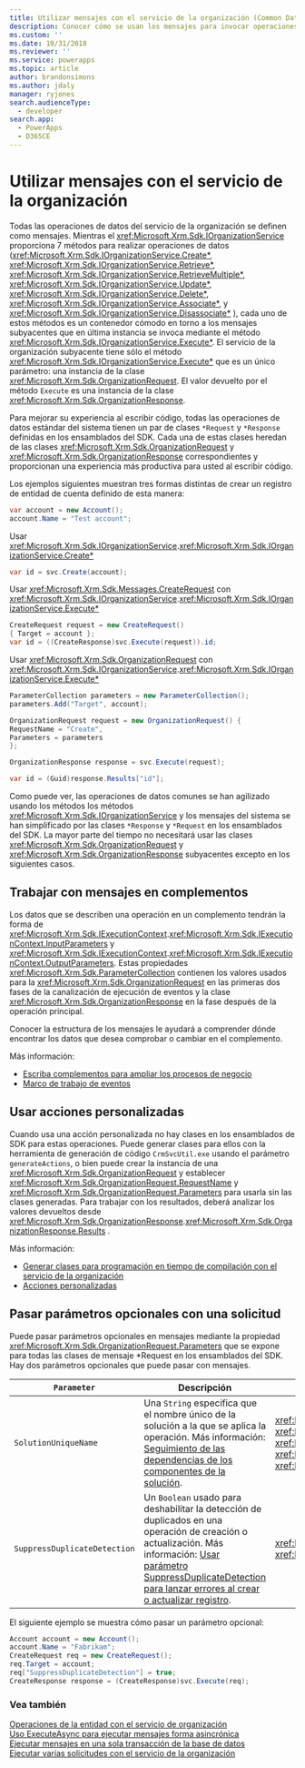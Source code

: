 ```yaml
---
title: Utilizar mensajes con el servicio de la organización (Common Data Service) | Microsoft Docs
description: Conocer cómo se usan los mensajes para invocar operaciones con el servicio de la organización.
ms.custom: ''
ms.date: 10/31/2018
ms.reviewer: ''
ms.service: powerapps
ms.topic: article
author: brandonsimons
ms.author: jdaly
manager: ryjones
search.audienceType:
  - developer
search.app:
  - PowerApps
  - D365CE
---
```

# <a name="use-messages-with-the-organization-service"></a>Utilizar mensajes con el servicio de la organización

Todas las operaciones de datos del servicio de la organización se definen como mensajes. Mientras el <xref:Microsoft.Xrm.Sdk.IOrganizationService> proporciona 7 métodos para realizar operaciones de datos (<xref:Microsoft.Xrm.Sdk.IOrganizationService.Create*>, <xref:Microsoft.Xrm.Sdk.IOrganizationService.Retrieve*>, <xref:Microsoft.Xrm.Sdk.IOrganizationService.RetrieveMultiple*>, <xref:Microsoft.Xrm.Sdk.IOrganizationService.Update*>, <xref:Microsoft.Xrm.Sdk.IOrganizationService.Delete*>, <xref:Microsoft.Xrm.Sdk.IOrganizationService.Associate*>, y <xref:Microsoft.Xrm.Sdk.IOrganizationService.Disassociate*> ), cada uno de estos métodos es un contenedor cómodo en torno a los mensajes subyacentes que en última instancia se invoca mediante el método <xref:Microsoft.Xrm.Sdk.IOrganizationService.Execute*>. El servicio de la organización subyacente tiene sólo el método <xref:Microsoft.Xrm.Sdk.IOrganizationService.Execute*> que es un único parámetro: una instancia de la clase <xref:Microsoft.Xrm.Sdk.OrganizationRequest>. El valor devuelto por el método `Execute` es una instancia de la clase <xref:Microsoft.Xrm.Sdk.OrganizationResponse>.

Para mejorar su experiencia al escribir código, todas las operaciones de datos estándar del sistema tienen un par de clases `*Request` y `*Response` definidas en los ensamblados del SDK. Cada una de estas clases heredan de las clases <xref:Microsoft.Xrm.Sdk.OrganizationRequest> y <xref:Microsoft.Xrm.Sdk.OrganizationResponse> correspondientes y proporcionan una experiencia más productiva para usted al escribir código.

Los ejemplos siguientes muestran tres formas distintas de crear un registro de entidad de cuenta definido de esta manera:

```csharp
var account = new Account();
account.Name = "Test account";
```

Usar <xref:Microsoft.Xrm.Sdk.IOrganizationService>.<xref:Microsoft.Xrm.Sdk.IOrganizationService.Create*>

```csharp
var id = svc.Create(account);
```

Usar <xref:Microsoft.Xrm.Sdk.Messages.CreateRequest> con <xref:Microsoft.Xrm.Sdk.IOrganizationService>.<xref:Microsoft.Xrm.Sdk.IOrganizationService.Execute*>

```csharp
CreateRequest request = new CreateRequest()
{ Target = account };
var id = ((CreateResponse)svc.Execute(request)).id;
```

Usar <xref:Microsoft.Xrm.Sdk.OrganizationRequest> con <xref:Microsoft.Xrm.Sdk.IOrganizationService>.<xref:Microsoft.Xrm.Sdk.IOrganizationService.Execute*>

```csharp
ParameterCollection parameters = new ParameterCollection();
parameters.Add("Target", account);

OrganizationRequest request = new OrganizationRequest() {
RequestName = "Create",
Parameters = parameters
};

OrganizationResponse response = svc.Execute(request);

var id = (Guid)response.Results["id"];
```

Como puede ver, las operaciones de datos comunes se han agilizado usando los métodos los métodos <xref:Microsoft.Xrm.Sdk.IOrganizationService> y los mensajes del sistema se han simplificado por las clases `*Response` y `*Request` en los ensamblados del SDK. La mayor parte del tiempo no necesitará usar las clases <xref:Microsoft.Xrm.Sdk.OrganizationRequest> y <xref:Microsoft.Xrm.Sdk.OrganizationResponse> subyacentes excepto en los siguientes casos.

## <a name="working-with-messages-in-plug-ins"></a>Trabajar con mensajes en complementos

Los datos que se describen una operación en un complemento tendrán la forma de <xref:Microsoft.Xrm.Sdk.IExecutionContext>.<xref:Microsoft.Xrm.Sdk.IExecutionContext.InputParameters> y <xref:Microsoft.Xrm.Sdk.IExecutionContext>.<xref:Microsoft.Xrm.Sdk.IExecutionContext.OutputParameters>. Estas propiedades <xref:Microsoft.Xrm.Sdk.ParameterCollection> contienen los valores usados para la <xref:Microsoft.Xrm.Sdk.OrganizationRequest> en las primeras dos fases de la canalización de ejecución de eventos y la clase <xref:Microsoft.Xrm.Sdk.OrganizationResponse> en la fase después de la operación principal.

Conocer la estructura de los mensajes le ayudará a comprender dónde encontrar los datos que desea comprobar o cambiar en el complemento.

Más información: 

- [Escriba complementos para ampliar los procesos de negocio](../plug-ins.md)
- [Marco de trabajo de eventos](../event-framework.md)

## <a name="using-custom-actions"></a>Usar acciones personalizadas

Cuando usa una acción personalizada no hay clases en los ensamblados de SDK para estas operaciones. Puede generar clases para ellos con la herramienta de generación de código `CrmSvcUtil.exe` usando el parámetro `generateActions`, o bien puede crear la instancia de una <xref:Microsoft.Xrm.Sdk.OrganizationRequest> y establecer <xref:Microsoft.Xrm.Sdk.OrganizationRequest.RequestName> y <xref:Microsoft.Xrm.Sdk.OrganizationRequest.Parameters> para usarla sin las clases generadas. Para trabajar con los resultados, deberá analizar los valores devueltos desde <xref:Microsoft.Xrm.Sdk.OrganizationResponse>.<xref:Microsoft.Xrm.Sdk.OrganizationResponse.Results> .

Más información: 

- [Generar clases para programación en tiempo de compilación con el servicio de la organización](generate-early-bound-classes.md)
- [Acciones personalizadas](../custom-actions.md)

## <a name="passing-optional-parameters-with-a-request"></a>Pasar parámetros opcionales con una solicitud

Puede pasar parámetros opcionales en mensajes mediante la propiedad <xref:Microsoft.Xrm.Sdk.OrganizationRequest.Parameters> que se expone para todas las clases de mensaje *Request en los ensamblados del SDK. Hay dos parámetros opcionales que puede pasar con mensajes.

|`Parameter`|Descripción|Mensajes|  
|-----------------|-----------------|--------------|  
|`SolutionUniqueName`|Una `String` especifica que el nombre único de la solución a la que se aplica la operación. Más información: [Seguimiento de las dependencias de los componentes de la solución](../dependency-tracking-solution-components.md).|<xref:Microsoft.Crm.Sdk.Messages.AddPrivilegesRoleRequest> <br /> <xref:Microsoft.Xrm.Sdk.Messages.CreateRequest> <br /> <xref:Microsoft.Xrm.Sdk.Messages.DeleteRequest> <br /> <xref:Microsoft.Crm.Sdk.Messages.MakeAvailableToOrganizationTemplateRequest> <br /> <xref:Microsoft.Xrm.Sdk.Messages.UpdateRequest>|  
|`SuppressDuplicateDetection`|Un `Boolean` usado para deshabilitar la detección de duplicados en una operación de creación o actualización. Más información: [Usar parámetro SuppressDuplicateDetection para lanzar errores al crear o actualizar registro](detect-duplicate-data.md#use-suppressduplicatedetection-parameter-to-throw-errors-when-you-create-or-update-record).|<xref:Microsoft.Xrm.Sdk.Messages.CreateRequest> <br /> <xref:Microsoft.Xrm.Sdk.Messages.UpdateRequest>|  
  
 El siguiente ejemplo se muestra cómo pasar un parámetro opcional:  
  
```csharp  
Account account = new Account();  
account.Name = "Fabrikam";  
CreateRequest req = new CreateRequest();  
req.Target = account;  
req["SuppressDuplicateDetection"] = true;  
CreateResponse response = (CreateResponse)svc.Execute(req);  
```  

### <a name="see-also"></a>Vea también

[Operaciones de la entidad con el servicio de organización](entity-operations.md)<br />
[Uso ExecuteAsync para ejecutar mensajes forma asincrónica](use-executeAsync.md)<br />
[Ejecutar mensajes en una sola transacción de la base de datos](use-executetransaction.md)<br />
[Ejecutar varias solicitudes con el servicio de la organización](execute-multiple-requests.md)



